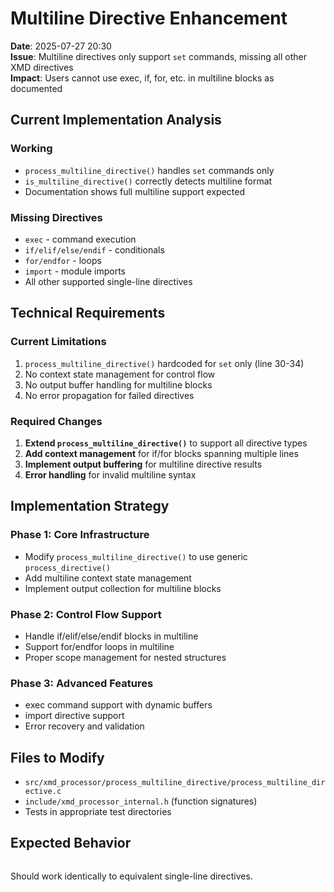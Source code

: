 # Multiline Directive Enhancement

**Date**: 2025-07-27 20:30  
**Issue**: Multiline directives only support `set` commands, missing all other XMD directives  
**Impact**: Users cannot use exec, if, for, etc. in multiline blocks as documented

## Current Implementation Analysis

### Working
- `process_multiline_directive()` handles `set` commands only
- `is_multiline_directive()` correctly detects multiline format
- Documentation shows full multiline support expected

### Missing Directives
- `exec` - command execution  
- `if/elif/else/endif` - conditionals
- `for/endfor` - loops
- `import` - module imports
- All other supported single-line directives

## Technical Requirements

### Current Limitations
1. `process_multiline_directive()` hardcoded for `set` only (line 30-34)
2. No context state management for control flow
3. No output buffer handling for multiline blocks
4. No error propagation for failed directives

### Required Changes
1. **Extend `process_multiline_directive()`** to support all directive types
2. **Add context management** for if/for blocks spanning multiple lines
3. **Implement output buffering** for multiline directive results
4. **Error handling** for invalid multiline syntax

## Implementation Strategy

### Phase 1: Core Infrastructure
- Modify `process_multiline_directive()` to use generic `process_directive()`
- Add multiline context state management
- Implement output collection for multiline blocks

### Phase 2: Control Flow Support  
- Handle if/elif/else/endif blocks in multiline
- Support for/endfor loops in multiline
- Proper scope management for nested structures

### Phase 3: Advanced Features
- exec command support with dynamic buffers
- import directive support
- Error recovery and validation

## Files to Modify
- `src/xmd_processor/process_multiline_directive/process_multiline_directive.c`
- `include/xmd_processor_internal.h` (function signatures)
- Tests in appropriate test directories

## Expected Behavior
```markdown

```

Should work identically to equivalent single-line directives.